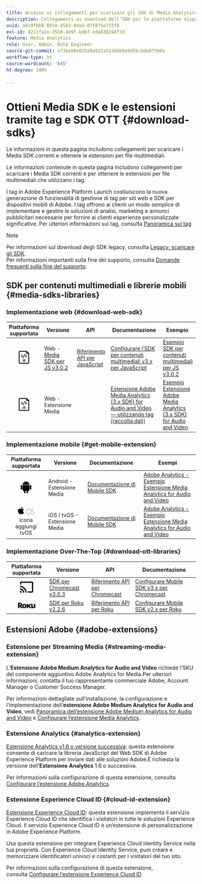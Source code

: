 ```yaml
---
title: Accesso ai collegamenti per scaricare gli SDK di Media Analytics
description: Collegamenti ai download dell’SDK per le piattaforme disponibili, inclusi Android, iOS, JavaScript, Chromecast e Roku.
uuid: a619fbb8-693e-4583-8dad-0ff875e715f8
exl-id: d211fa2e-d5b0-4e9f-bdb7-eda838194f3d
feature: Media Analytics
role: User, Admin, Data Engineer
source-git-commit: a73ba98e025e0a915a5136bb9e0d5bcbde875b0a
workflow-type: ht
source-wordcount: '645'
ht-degree: 100%

---
```


# Ottieni Media SDK e le estensioni tramite tag e SDK OTT {#download-sdks}

Le informazioni in questa pagina includono collegamenti per scaricare i Media SDK correnti e ottenere le estensioni per file multimediali.

Le informazioni contenute in questa pagina includono collegamenti per scaricare i Media SDK correnti e per ottenere le estensioni per file multimediali che utilizzano i tag.

I tag in Adobe Experience Platform Launch costiuiscono la nuova generazione di funzionalità di gestione di tag per siti web e SDK per dispositivi mobili di Adobe. I tag offrono ai clienti un modo semplice di implementare e gestire le soluzioni di analisi, marketing e annunci pubblicitari necessarie per fornire ai clienti esperienze personalizzate significative. Per ulteriori informazioni sui tag, consulta [Panoramica sui tag](https://experienceleague.adobe.com/docs/platform-learn/data-collection/overview.html?lang=it)


>[!NOTE]
>
>Per informazioni sul download degli SDK legacy, consulta [Legacy: scaricare gli SDK](/help/legacy/legacy-download-sdks.md).<br>
>Per informazioni importanti sulla fine del supporto, consulta [Domande frequenti sulla fine del supporto](/help/additional-resources/end-of-support-faqs.md).

## SDK per contenuti multimediali e librerie mobili {#media-sdks-libraries}

### Implementazione web {#download-web-sdk}

| Piattaforma supportata | Versione |  API   |  Documentazione  | Esempio  |
|:---:|---|---|---|---|
| ![Icona JavaScript](assets/javascript-icon.png) | Web - [Media SDK per JS v3.0.2](https://github.com/Adobe-Marketing-Cloud/media-sdks/releases/tag/js-v3.0.2) | [Riferimento API per JavaScript](https://adobe-marketing-cloud.github.io/media-sdks/reference/javascript_3x/index.html) | [Configurare l’SDK per contenuti multimediali v3.x per JavaScript](/help/implementation/media-sdk/setup/web-implementation.md) | [Esempio SDK per contenuti multimediali per JS v3.0.2](https://github.com/Adobe-Marketing-Cloud/media-sdks/tree/master/sdks/js/3.x) |
| ![Icona JavaScript](assets/javascript-icon.png) | Web - Estensione Media |  | [Estensione Adobe Media Analytics (3.x SDK) for Audio and Video — utilizzando tag (raccolta dati)](https://experienceleague.adobe.com/docs/experience-platform/tags/extensions/adobe/media-analytics-3x/overview.html?lang=it) | [Esempio Estensione Adobe Media Analytics (3.x SDK) for Audio and Video](https://github.com/Adobe-Marketing-Cloud/media-sdks/tree/master/samples/launch/js/3.x) |

### Implementazione mobile {#get-mobile-extension}

| Piattaforma supportata | Versione | Documentazione   | Esempi  |
|:---:|---|---|---|
| ![Icona Android](assets/android-icon.png) | Android - Estensione Media | [Documentazione di Mobile SDK](https://developer.adobe.com/client-sdks/documentation/) | [Adobe Analytics - Esempio Estensione Media Analytics for Audio and Video](https://github.com/Adobe-Marketing-Cloud/media-sdks/tree/master/samples/launch/mobile/android) |
| ![Icona Apple iOS ](assets/ios-icon.png)<br> icona aggiungi tvOS | iOS / tvOS - Estensione Media | [Documentazione di Mobile SDK](https://developer.adobe.com/client-sdks/documentation/) | [Adobe Analytics - Esempio Estensione Media Analytics for Audio and Video](https://github.com/adobe/aepsdk-media-ios/tree/main/TestApp) |

### Implementazione Over-The-Top {#download-ott-libraries}

| Piattaforma supportata | Versione |  API   |  Documentazione  |
|:---:|---|---|---|
| ![Icona Chromecast](assets/chromecast-icon.png) | [SDK per Chromecast v3.0.3](https://github.com/Adobe-Marketing-Cloud/media-sdks/releases/tag/chromecast-v3.0.3) | [Riferimento API per Chromecast](https://adobe-marketing-cloud.github.io/media-sdks/reference/chromecast/) | [Configurare Mobile SDK v3.x per Chromecast](/help/implementation/media-sdk/setup/set-up-chromecast.md) |
| ![Icona Roku](assets/roku-icon.png) | [SDK per Roku v2.2.6](https://github.com/Adobe-Marketing-Cloud/media-sdks/releases/tag/roku-v2.2.6) | [Riferimento API per Roku](/help/implementation/media-sdk/setup/set-up-roku.md) | [Configurare Mobile SDK v2.x per Roku](/help/implementation/media-sdk/setup/set-up-roku.md) |

## Estensioni Adobe {#adobe-extensions}

### Estensione per Streaming Media {#streaming-media-extension}

L’**Estensione Adobe Medium Analytics for Audio and Video** richiede l’SKU del componente aggiuntivo Adobe Analytics for Media.Per ulteriori informazioni, contatta il tuo rappresentante commerciale Adobe, Account Manager o Customer Success Manager.

Per informazioni dettagliate sull’installazione, la configurazione e l’implementazione dell’**estensione Adobe Medium Analytics for Audio and Video**, vedi [Panoramica dell’estensione Adobe Medium Analytics for Audio and Video](https://experienceleague.adobe.com/docs/experience-platform/tags/extensions/adobe/media-analytics/overview.html?lang=it) e [Configurare l’estensione Media Analytics](https://aep-sdks.gitbook.io/docs/using-mobile-extensions/adobe-media-analytics#configure-the-media-analytics-extension).

### Estensione Analytics {#analytics-extension}

[Estensione Analytics v1.6 o versione successiva](https://experienceleague.adobe.com/docs/experience-platform/tags/extensions/adobe/analytics/overview.html?lang=it): questa estensione consente di caricare la libreria JavaScript del Web SDK di Adobe Experience Platform per inviare dati alle soluzioni Adobe.È richiesta la versione dell’**Estensione Analytics** 1.6 o successiva.

Per informazioni sulla configurazione di questa estensione, consulta [Configurare l’estensione Adobe Analytics](https://experienceleague.adobe.com/docs/experience-platform/tags/extensions/adobe/analytics/overview.html?lang=it).

### Estensione Experience Cloud ID {#cloud-id-extension}

[Estensione Experience Cloud ID](https://experienceleague.adobe.com/docs/experience-platform/tags/extensions/adobe/id-service/overview.html?lang=it): questa estensione implementa il servizio Experience Cloud ID che identifica i visitatori in tutte le soluzioni Experience Cloud. Il servizio Experience Cloud ID è un’estensione di personalizzazione in Adobe Experience Platform.

Usa questa estensione per integrare Experience Cloud Identity Service nella tua proprietà. Con Experience Cloud Identity Service, puoi creare e memorizzare identificatori univoci e costanti per i visitatori del tuo sito.

Per informazioni sulla configurazione di questa estensione, consulta [Configurare l’estensione Experience Cluod ID](https://experienceleague.adobe.com/docs/experience-platform/tags/extensions/adobe/id-service/overview.html?lang=it)

